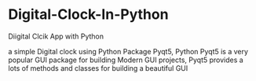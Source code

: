 # Digital-Clock-In-Python
Diigital Clcik App with Python

a simple Digital clock using Python Package Pyqt5, Python Pyqt5 is a very popular GUI package for building Modern GUI projects, Pyqt5 provides a lots of methods and classes for building a beautiful GUI
